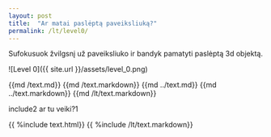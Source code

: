 ```yaml
---
layout: post
title:  "Ar matai paslėptą paveiksliuką?"
permalink: /lt/level0/
---
```

Sufokusuok žvilgsnį už paveiksliuko ir bandyk pamatyti paslėptą 3d objektą.

![Level 0]({{ site.url }}/assets/level_0.png)

{{md  /text.md}}
{{md  /text.markdown}}
{{md  ../text.md}}
{{md  ../text.markdown}}
{{md  /lt/text.markdown}}


include2
ar tu veiki?1

{{ %include text.html}}
{{ %include /lt/text.markdown}}